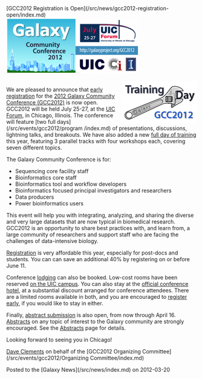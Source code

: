 <div class='newsItemHeader'>[GCC2012 Registration is Open](/src/news/gcc2012-registration-open/index.md)</div>

<div class='right'><a href='/src/events/gcc2012/register/index.md'><img src="/src/events/gcc2012/GCC2012LogoWide400.png" alt="GCC2012 Registration is Open!" width="350" /></a><br /><br /><a href='/src/events/gcc2012/training-day/index.md'><img src="/src/events/gcc2012/GCC2012TrainingDayLogo.png" alt="GCC2012 Training Day: July 25" align="right" /></a></div>

We are pleased to announce that [early registration](/src/events/gcc2012/register/index.md) for the [2012 Galaxy Community Conference (GCC2012)](/src/events/gcc2012/index.md) is now open.  GCC2012 will be held July 25-27, at the [UIC Forum](http://www.uic.edu/depts/uicforum/), in Chicago, Illinois.  The conference will feature [two full days](/src/events/gcc2012/program /index.md) of presentations, discussions, lightning talks, and breakouts.  We have also added a new [full day of training](/src/events/gcc2012/training-day/index.md) this year, featuring 3 parallel tracks with four workshops each, covering seven different topics.

The Galaxy Community Conference is for:
* Sequencing core facility staff
* Bioinformatics core staff
* Bioinformatics tool and workflow developers
* Bioinformatics focused principal investigators and researchers
* Data producers
* Power bioinformatics users 

This event will help you with integrating, analyzing, and sharing the diverse and very large datasets that are now typical in biomedical research.  GCC2012 is an opportunity to share best practices with, and learn from, a large community of researchers and support staff who are facing the challenges of data-intensive biology. 

[Registration](/src/events/gcc2012/register/index.md) is very affordable this year, especially for post-docs and students. You can can save an additional 40% by registering on or before June 11.  

Conference [lodging](/src/events/gcc2012/logistics/index.md#lodging) can also be booked.  Low-cost rooms have been reserved [on the UIC campus](/src/events/gcc2012/logistics/index.md#james-stuckel-towers).  You can also stay at the [official conference hotel](/src/events/gcc2012/logistics/index.md#crowne-plaza-chicago-metro-downtown), at a substantial discount arranged for conference attendees.  There are a limited rooms available in both, and you are encouraged to [register early](/src/events/gcc2012/register/index.md), if you would like to stay in either.

Finally, [abstract submission](/src/events/gcc2012/abstracts/index.md) is also open, from now through April 16.  [Abstracts](/src/events/gcc2012/abstracts/index.md) on any topic of interest to the Galaxy community are strongly encouraged.  See the [Abstracts](/src/events/gcc2012/abstracts/index.md) page for details.

Looking forward to seeing you in Chicago!

[Dave Clements](/src/people/dave-clements/index.md) on behalf of the [GCC2012 Organizing Committee](/src/events/gcc2012/Organizing Committee/index.md)

<div class='newsItemFooter'>Posted to the [Galaxy News](/src/news/index.md) on 2012-03-20</div>

